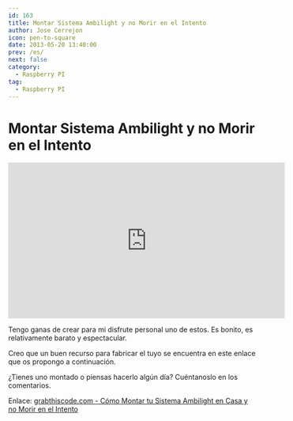 ```yaml
---
id: 163
title: Montar Sistema Ambilight y no Morir en el Intento
author: Jose Cerrejon
icon: pen-to-square
date: 2013-05-20 13:40:00
prev: /es/
next: false
category:
  - Raspberry PI
tag:
  - Raspberry PI
---
```


# Montar Sistema Ambilight y no Morir en el Intento

<iframe width="560" height="315" src="http://www.youtube.com/embed/lT9_RS_bN40" frameborder="0" allowfullscreen></iframe>

Tengo ganas de crear para mi disfrute personal uno de estos. Es bonito, es relativamente barato y espectacular. 

Creo que un buen recurso para fabricar el tuyo se encuentra en este enlace que os propongo a continuación.

¿Tienes uno montado o piensas hacerlo algún día? Cuéntanoslo en los comentarios.

Enlace: [grabthiscode.com - Cómo Montar tu Sistema Ambilight en Casa y no Morir en el Intento](http://www.grabthiscode.com/diy/como-montar-tu-sistema-ambilight-en-casa-y-no-morir-en-el-intento/)